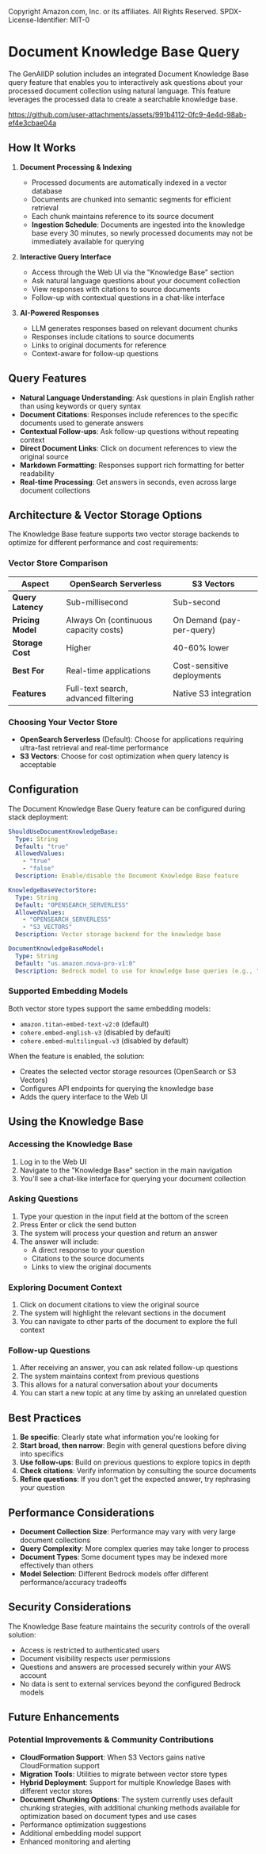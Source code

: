 Copyright Amazon.com, Inc. or its affiliates. All Rights Reserved.
SPDX-License-Identifier: MIT-0

# Document Knowledge Base Query

The GenAIIDP solution includes an integrated Document Knowledge Base query feature that enables you to interactively ask questions about your processed document collection using natural language. This feature leverages the processed data to create a searchable knowledge base.


https://github.com/user-attachments/assets/991b4112-0fc9-4e4d-98ab-ef4e3cbae04a



## How It Works

1. **Document Processing & Indexing**
   - Processed documents are automatically indexed in a vector database
   - Documents are chunked into semantic segments for efficient retrieval
   - Each chunk maintains reference to its source document
   - **Ingestion Schedule**: Documents are ingested into the knowledge base every 30 minutes, so newly processed documents may not be immediately available for querying

2. **Interactive Query Interface**
   - Access through the Web UI via the "Knowledge Base" section
   - Ask natural language questions about your document collection
   - View responses with citations to source documents
   - Follow-up with contextual questions in a chat-like interface

3. **AI-Powered Responses**
   - LLM generates responses based on relevant document chunks
   - Responses include citations to source documents
   - Links to original documents for reference
   - Context-aware for follow-up questions

## Query Features

- **Natural Language Understanding**: Ask questions in plain English rather than using keywords or query syntax
- **Document Citations**: Responses include references to the specific documents used to generate answers
- **Contextual Follow-ups**: Ask follow-up questions without repeating context
- **Direct Document Links**: Click on document references to view the original source
- **Markdown Formatting**: Responses support rich formatting for better readability
- **Real-time Processing**: Get answers in seconds, even across large document collections

## Architecture & Vector Storage Options

The Knowledge Base feature supports two vector storage backends to optimize for different performance and cost requirements:

### Vector Store Comparison

| Aspect | OpenSearch Serverless | S3 Vectors |
|--------|----------------------|------------|
| **Query Latency** | Sub-millisecond | Sub-second |
| **Pricing Model** | Always On (continuous capacity costs) | On Demand (pay-per-query) |
| **Storage Cost** | Higher | 40-60% lower |
| **Best For** | Real-time applications | Cost-sensitive deployments |
| **Features** | Full-text search, advanced filtering | Native S3 integration |

### Choosing Your Vector Store

- **OpenSearch Serverless** (Default): Choose for applications requiring ultra-fast retrieval and real-time performance
- **S3 Vectors**: Choose for cost optimization when query latency is acceptable

## Configuration

The Document Knowledge Base Query feature can be configured during stack deployment:

```yaml
ShouldUseDocumentKnowledgeBase:
  Type: String
  Default: "true"
  AllowedValues:
    - "true"
    - "false"
  Description: Enable/disable the Document Knowledge Base feature

KnowledgeBaseVectorStore:
  Type: String
  Default: "OPENSEARCH_SERVERLESS"
  AllowedValues:
    - "OPENSEARCH_SERVERLESS"
    - "S3_VECTORS"
  Description: Vector storage backend for the knowledge base

DocumentKnowledgeBaseModel:
  Type: String
  Default: "us.amazon.nova-pro-v1:0"
  Description: Bedrock model to use for knowledge base queries (e.g., "us.anthropic.claude-3-7-sonnet-20250219-v1:0")
```

### Supported Embedding Models

Both vector store types support the same embedding models:
- `amazon.titan-embed-text-v2:0` (default)
- `cohere.embed-english-v3`  (disabled by default)
- `cohere.embed-multilingual-v3` (disabled by default)

When the feature is enabled, the solution:
- Creates the selected vector storage resources (OpenSearch or S3 Vectors)
- Configures API endpoints for querying the knowledge base
- Adds the query interface to the Web UI

## Using the Knowledge Base

### Accessing the Knowledge Base

1. Log in to the Web UI
2. Navigate to the "Knowledge Base" section in the main navigation
3. You'll see a chat-like interface for querying your document collection

### Asking Questions

1. Type your question in the input field at the bottom of the screen
2. Press Enter or click the send button
3. The system will process your question and return an answer
4. The answer will include:
   - A direct response to your question
   - Citations to the source documents
   - Links to view the original documents

### Exploring Document Context

1. Click on document citations to view the original source
2. The system will highlight the relevant sections in the document
3. You can navigate to other parts of the document to explore the full context

### Follow-up Questions

1. After receiving an answer, you can ask related follow-up questions
2. The system maintains context from previous questions
3. This allows for a natural conversation about your documents
4. You can start a new topic at any time by asking an unrelated question

## Best Practices

1. **Be specific**: Clearly state what information you're looking for
2. **Start broad, then narrow**: Begin with general questions before diving into specifics
3. **Use follow-ups**: Build on previous questions to explore topics in depth
4. **Check citations**: Verify information by consulting the source documents
5. **Refine questions**: If you don't get the expected answer, try rephrasing your question

## Performance Considerations

- **Document Collection Size**: Performance may vary with very large document collections
- **Query Complexity**: More complex queries may take longer to process
- **Document Types**: Some document types may be indexed more effectively than others
- **Model Selection**: Different Bedrock models offer different performance/accuracy tradeoffs

## Security Considerations

The Knowledge Base feature maintains the security controls of the overall solution:

- Access is restricted to authenticated users
- Document visibility respects user permissions
- Questions and answers are processed securely within your AWS account
- No data is sent to external services beyond the configured Bedrock models

## Future Enhancements

### Potential Improvements & Community Contributions
- **CloudFormation Support**: When S3 Vectors gains native CloudFormation support
- **Migration Tools**: Utilities to migrate between vector store types
- **Hybrid Deployment**: Support for multiple Knowledge Bases with different vector stores
- **Document Chunking Options**: The system currently uses default chunking strategies, with additional chunking methods available for optimization based on document types and use cases
- Performance optimization suggestions
- Additional embedding model support
- Enhanced monitoring and alerting
